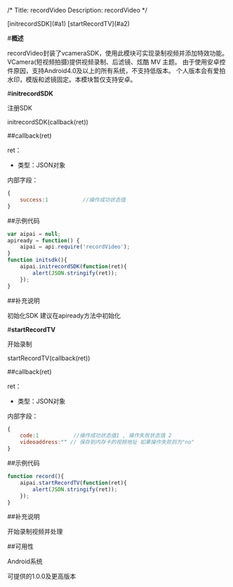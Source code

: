 /*
Title: recordVideo
Description: recordVideo
*/
<div class="outline">
[initrecordSDK](#a1)
[startRecordTV](#a2)
</div>

#**概述**

recordVideo封装了vcameraSDK，使用此模块可实现录制视频并添加特效功能。
VCamera(短视频拍摄)提供视频录制、后滤镜、炫酷 MV 主题。
由于使用安卓控件原因，支持Android4.0及以上的所有系统，不支持低版本。
个人版本会有爱拍水印，模版和滤镜固定。本模块暂仅支持安卓。


#**initrecordSDK**<div id="a1"></div>

注册SDK

initrecordSDK(callback(ret))

##callback(ret)

ret：

- 类型：JSON对象

内部字段：

```js
{
	success:1           //操作成功状态值
}
```


##示例代码

```js
var aipai = null;
apiready = function() {
	aipai = api.require('recordVideo');
}
function initsdk(){
	aipai.initrecordSDK(function(ret){
		alert(JSON.stringify(ret));
	});
}
```

##补充说明

初始化SDK 建议在apiready方法中初始化


#**startRecordTV**<div id="a1"></div>

开始录制

startRecordTV(callback(ret))

##callback(ret)

ret：

- 类型：JSON对象

内部字段：

```js
{
	code:1           //操作成功状态值1 , 操作失败状态值 2
	videoaddress:"" // 保存到内存卡的视频地址 如果操作失败则为"no"
}
```


##示例代码

```js
function record(){
	aipai.startRecordTV(function(ret){
		alert(JSON.stringify(ret));
	});
}
```

##补充说明

开始录制视频并处理

##可用性

Android系统

可提供的1.0.0及更高版本

